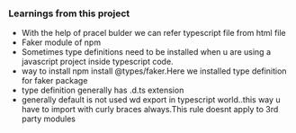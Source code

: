 ### Learnings from this project

* With the help of pracel bulder we can refer typescript file from html file
* Faker module of npm
* Sometimes type definitions need to be installed when u are using a javascript 
  project inside typescript code.
* way to install npm install @types/faker.Here we installed type definition for 
  faker package
* type definition generally has .d.ts extension
* generally default is not used wd export in typescript world..this way u have to 
  import with curly braces always.This rule doesnt apply to 3rd party modules
  

